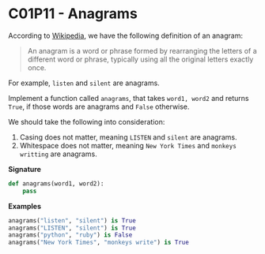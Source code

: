 # C01P11 - Anagrams

According to [Wikipedia](https://en.wikipedia.org/wiki/Anagram), we have the following definition of an anagram:

> An anagram is a word or phrase formed by rearranging the letters of a different word or phrase, typically using all the original letters exactly once.

For example, `listen` and `silent` are anagrams.

Implement a function called `anagrams`, that takes `word1, word2` and returns `True`, if those words are anagrams and `False` otherwise.

We should take the following into consideration:

1. Casing does not matter, meaning `LISTEN` and `silent` are anagrams.
1. Whitespace does not matter, meaning `New York Times` and `monkeys writting` are anagrams.

**Signature**

```python
def anagrams(word1, word2):
    pass
```

**Examples**

```python
anagrams("listen", "silent") is True
anagrams("LISTEN", "silent") is True
anagrams("python", "ruby") is False
anagrams("New York Times", "monkeys writе") is True
```
